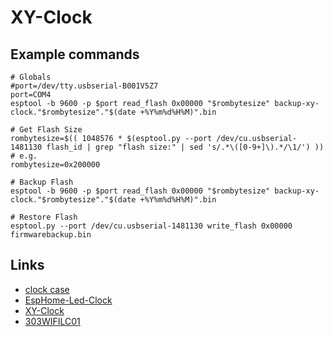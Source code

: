 # XY-Clock


## Example commands
```
# Globals
#port=/dev/tty.usbserial-B001V5Z7
port=COM4
esptool -b 9600 -p $port read_flash 0x00000 "$rombytesize" backup-xy-clock."$rombytesize"."$(date +%Y%m%d%H%M)".bin

# Get Flash Size
rombytesize=$(( 1048576 * $(esptool.py --port /dev/cu.usbserial-1481130 flash_id | grep "flash size:" | sed 's/.*\([0-9+]\).*/\1/') ))
# e.g. 
rombytesize=0x200000

# Backup Flash
esptool -b 9600 -p $port read_flash 0x00000 "$rombytesize" backup-xy-clock."$rombytesize"."$(date +%Y%m%d%H%M)".bin

# Restore Flash
esptool.py --port /dev/cu.usbserial-1481130 write_flash 0x00000 firmwarebackup.bin 

```

## Links
- [clock case](https://www.thingiverse.com/thing:6361178#google_vignette)
- [EspHome-Led-Clock](https://github.com/trip5/EspHome-Led-Clock)
- [XY-Clock](https://templates.blakadder.com/XY-Clock.html)
- [303WIFILC01](https://github.com/maarten-pennings/303WIFILC01)
